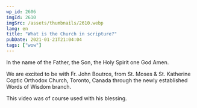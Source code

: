 ```yaml
---
wp_id: 2606
imgId: 2610
imgSrc: /assets/thumbnails/2610.webp
lang: en
title: "What is the Church in scripture?"
pubDate: 2021-01-21T21:04:04
tags: ["wow"]
---
```


<!-- page: 6 -->

<p>In the name of the Father, the Son, the Holy Spirit one God Amen.</p>
<p>We are excited to be with Fr. John Boutros, from St. Moses &amp; St. Katherine Coptic Orthodox Church, Toronto, Canada through the newly established Words of Wisdom branch.</p>
<p>This video was of course used with his blessing.</p>
<p>&nbsp;</p>
